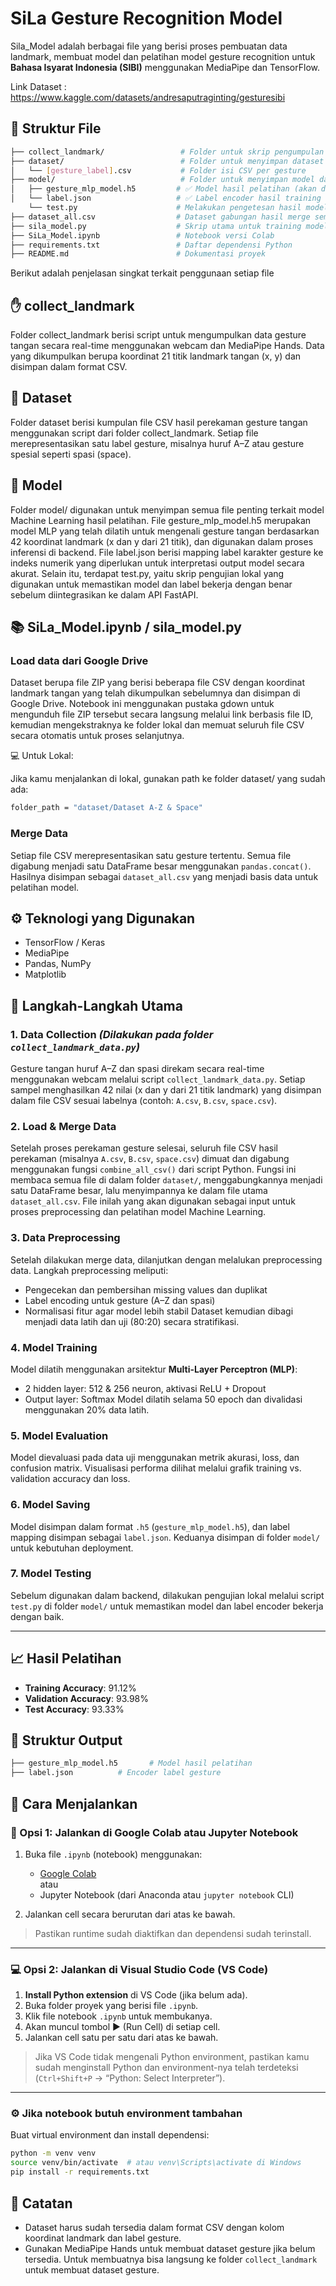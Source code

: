 # SiLa Gesture Recognition Model

Sila_Model adalah berbagai file yang berisi proses pembuatan data landmark, membuat model dan pelatihan model gesture recognition untuk **Bahasa Isyarat Indonesia (SIBI)** menggunakan MediaPipe dan TensorFlow.

Link Dataset : https://www.kaggle.com/datasets/andresaputraginting/gesturesibi

## 📁 Struktur File

```bash
├── collect_landmark/                 # Folder untuk skrip pengumpulan data
├── dataset/                          # Folder untuk menyimpan dataset mentah atau hasil ekstrak
│   └── [gesture_label].csv           # Folder isi CSV per gesture
├── model/                            # Folder untuk menyimpan model dan label
│   ├── gesture_mlp_model.h5         # ✅ Model hasil pelatihan (akan dihasilkan setelah training)
│   └── label.json                   # ✅ Label encoder hasil training
    └── test.py                      # Melakukan pengetesan hasil model sebelum dideploy ke backend   
├── dataset_all.csv                  # Dataset gabungan hasil merge semua CSV
├── sila_model.py                    # Skrip utama untuk training model
├── SiLa_Model.ipynb                 # Notebook versi Colab
├── requirements.txt                 # Daftar dependensi Python
├── README.md                        # Dokumentasi proyek

```
Berikut adalah penjelasan singkat terkait penggunaan setiap file

## ✋ collect_landmark
Folder collect_landmark berisi script untuk mengumpulkan data gesture tangan secara real-time menggunakan webcam dan MediaPipe Hands. Data yang dikumpulkan berupa koordinat 21 titik landmark tangan (x, y) dan disimpan dalam format CSV.

## 📁 Dataset
Folder dataset berisi kumpulan file CSV hasil perekaman gesture tangan menggunakan script dari folder collect_landmark. Setiap file merepresentasikan satu label gesture, misalnya huruf A–Z atau gesture spesial seperti spasi (space).

## 🧠 Model
Folder model/ digunakan untuk menyimpan semua file penting terkait model Machine Learning hasil pelatihan. File gesture_mlp_model.h5 merupakan model MLP yang telah dilatih untuk mengenali gesture tangan berdasarkan 42 koordinat landmark (x dan y dari 21 titik), dan digunakan dalam proses inferensi di backend. File label.json berisi mapping label karakter gesture ke indeks numerik yang diperlukan untuk interpretasi output model secara akurat. Selain itu, terdapat test.py, yaitu skrip pengujian lokal yang digunakan untuk memastikan model dan label bekerja dengan benar sebelum diintegrasikan ke dalam API FastAPI.

## 📚 SiLa_Model.ipynb / sila_model.py 

### Load data dari Google Drive
Dataset berupa file ZIP yang berisi beberapa file CSV dengan koordinat landmark tangan yang telah dikumpulkan sebelumnya dan disimpan di Google Drive. Notebook ini menggunakan pustaka gdown untuk mengunduh file ZIP tersebut secara langsung melalui link berbasis file ID, kemudian mengekstraknya ke folder lokal dan memuat seluruh file CSV secara otomatis untuk proses selanjutnya.

💻 Untuk Lokal:

Jika kamu menjalankan di lokal, gunakan path ke folder dataset/ yang sudah ada:
```bash
folder_path = "dataset/Dataset A-Z & Space"
```

### Merge Data
Setiap file CSV merepresentasikan satu gesture tertentu. Semua file digabung menjadi satu DataFrame besar menggunakan `pandas.concat()`. Hasilnya disimpan sebagai `dataset_all.csv` yang menjadi basis data untuk pelatihan model.

## ⚙️ Teknologi yang Digunakan

- TensorFlow / Keras
- MediaPipe
- Pandas, NumPy
- Matplotlib

## 🧪 Langkah-Langkah Utama

### 1. Data Collection *(Dilakukan pada folder `collect_landmark_data.py`)*

Gesture tangan huruf A–Z dan spasi direkam secara real-time menggunakan webcam melalui script `collect_landmark_data.py`.
Setiap sampel menghasilkan 42 nilai (x dan y dari 21 titik landmark) yang disimpan dalam file CSV sesuai labelnya (contoh: `A.csv`, `B.csv`, `space.csv`).

### 2. Load & Merge Data

Setelah proses perekaman gesture selesai, seluruh file CSV hasil perekaman (misalnya `A.csv`, `B.csv`, `space.csv`) dimuat dan digabung menggunakan fungsi `combine_all_csv()` dari script Python. Fungsi ini membaca semua file di dalam folder `dataset/`, menggabungkannya menjadi satu DataFrame besar, lalu menyimpannya ke dalam file utama `dataset_all.csv`. File inilah yang akan digunakan sebagai input untuk proses preprocessing dan pelatihan model Machine Learning.

### 3. Data Preprocessing
Setelah dilakukan merge data, dilanjutkan dengan melalukan preprocessing data.
Langkah preprocessing meliputi:

* Pengecekan dan pembersihan missing values dan duplikat
* Label encoding untuk gesture (A–Z dan spasi)
* Normalisasi fitur agar model lebih stabil
  Dataset kemudian dibagi menjadi data latih dan uji (80:20) secara stratifikasi.

### 4. Model Training

Model dilatih menggunakan arsitektur **Multi-Layer Perceptron (MLP)**:

* 2 hidden layer: 512 & 256 neuron, aktivasi ReLU + Dropout
* Output layer: Softmax
  Model dilatih selama 50 epoch dan divalidasi menggunakan 20% data latih.

### 5. Model Evaluation

Model dievaluasi pada data uji menggunakan metrik akurasi, loss, dan confusion matrix.
Visualisasi performa dilihat melalui grafik training vs. validation accuracy dan loss.

### 6. Model Saving

Model disimpan dalam format `.h5` (`gesture_mlp_model.h5`), dan label mapping disimpan sebagai `label.json`.
Keduanya disimpan di folder `model/` untuk kebutuhan deployment.

### 7. Model Testing

Sebelum digunakan dalam backend, dilakukan pengujian lokal melalui script `test.py` di folder `model/` untuk memastikan model dan label encoder bekerja dengan baik.

---

## 📈 Hasil Pelatihan

- **Training Accuracy**: 91.12%
- **Validation Accuracy**: 93.98%
- **Test Accuracy**: 93.33%

## 📁 Struktur Output

```bash
├── gesture_mlp_model.h5       # Model hasil pelatihan
├── label.json          # Encoder label gesture
```

## 🚀 Cara Menjalankan

### 🧪 Opsi 1: Jalankan di Google Colab atau Jupyter Notebook

1. Buka file `.ipynb` (notebook) menggunakan:
   - [Google Colab](https://colab.research.google.com/)  
     atau
   - Jupyter Notebook (dari Anaconda atau `jupyter notebook` CLI)

2. Jalankan cell secara berurutan dari atas ke bawah.

> Pastikan runtime sudah diaktifkan dan dependensi sudah terinstall.

---

### 💻 Opsi 2: Jalankan di Visual Studio Code (VS Code)

1. **Install Python extension** di VS Code (jika belum ada).
2. Buka folder proyek yang berisi file `.ipynb`.
3. Klik file notebook `.ipynb` untuk membukanya.
4. Akan muncul tombol ▶️ (Run Cell) di setiap cell.
5. Jalankan cell satu per satu dari atas ke bawah.

> Jika VS Code tidak mengenali Python environment, pastikan kamu sudah menginstall Python dan environment-nya telah terdeteksi (`Ctrl+Shift+P` → “Python: Select Interpreter”).

---

### ⚙️ Jika notebook butuh environment tambahan

Buat virtual environment dan install dependensi:

```bash
python -m venv venv
source venv/bin/activate  # atau venv\Scripts\activate di Windows
pip install -r requirements.txt
```

## 📝 Catatan

- Dataset harus sudah tersedia dalam format CSV dengan kolom koordinat landmark dan label gesture.
- Gunakan MediaPipe Hands untuk membuat dataset gesture jika belum tersedia. Untuk membuatnya bisa langsung ke folder `collect_landmark` untuk membuat dataset gesture.
